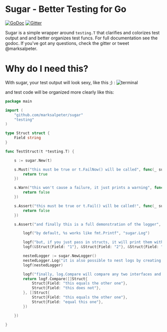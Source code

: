 
# Sugar -  Better Testing for Go

[![GoDoc](https://godoc.org/github.com/golang/gddo?status.svg)](http://godoc.org/github.com/marksalpeter/sugar)
[![Gitter](https://badges.gitter.im/marksalpeter/sugar.svg)](https://gitter.im/marksalpeter/sugar?utm_source=badge&utm_medium=badge&utm_campaign=pr-badge)

Sugar is a simple wrapper around `testing.T` that clarifies and colorizes test output and and better organizes test funcs. For full documentation see the godoc. If you've got any questions, check the gitter or tweet @marksalpeter.

# Why do I need this?
With sugar, your test output will look sexy, like this ;) :
![terminal](terminal.png?raw=true)

and test code will be organized more clearly like this:
```go
package main

import (
	"github.com/marksalpeter/sugar"
	"testing"
)

type Struct struct {
	Field string
}

func TestStruct(t *testing.T) {

	s := sugar.New(t)

	s.Must("this must be true or t.FailNow() will be called", func(_ sugar.Log) bool {
		return true
	})

	s.Warn("this won't cause a failure, it just prints a warning", func(_ sugar.Log) bool {
		return false
	})

	s.Assert("this must be true or t.Fail() will be called!", func(_ sugar.Log) bool {
		return false
	})

	s.Assert("and finally this is a full demonstration of the logger", func(logf sugar.Log) bool {

		logf("by default, %s works like fmt.Printf", "sugar.Log")

		logf("but, if you just pass in structs, it will print them with their field names")
		logf(&Struct{Field: "1"}, &Struct{Field: "2"}, &Struct{Field: "3"})

		nestedLogger := sugar.NewLogger()
		nestedLogger.Log("it is also possible to nest logs by creating a new logger")
		logf(nestedLogger)

		logf("finally, log.Compare will compare any two interfaces and log the differences")
		return logf.Compare([]Struct{
			Struct{Field: "this equals the other one"},
			Struct{Field: "this does not"},
		}, []Struct{
			Struct{Field: "this equals the other one"},
			Struct{Field: "equal this one"},
		})

	})

}
```
